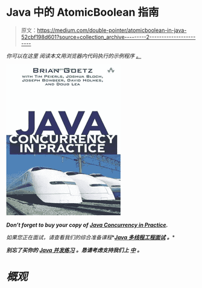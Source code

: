 # Java 中的 AtomicBoolean 指南

> 原文：<https://medium.com/double-pointer/atomicboolean-in-java-52cbf198d601?source=collection_archive---------2----------------------->

*你可以在这里* *阅读本文用浏览器内代码执行的示例程序* [*。*](https://bit.ly/3qsNRpr)

[![](img/071f4588dd55326f99b5bb0d3561be8f.png)](https://amzn.to/3K3E1WD)

***Don’t forget to buy your copy of*** [***Java Concurrency in Practice***](https://amzn.to/3K3E1WD)***.***

*如果您正在面试，请查看我们的综合准备课程**[***Java 多线程工程面试***](https://bit.ly/2QfKXCK) ***。****

****别忘了买你的*** [***Java 并发练习***](https://amzn.to/3K3E1WD) ***。恳请考虑支持我们上*** [***中***](https://bit.ly/3OvimpR) ***。****

# *概观*